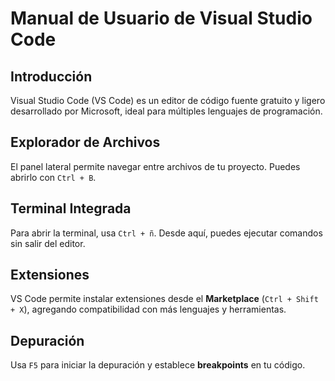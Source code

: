 # Manual de Usuario de Visual Studio Code

## Introducción
Visual Studio Code (VS Code) es un editor de código fuente gratuito y ligero desarrollado por Microsoft, ideal para múltiples lenguajes de programación.

## Explorador de Archivos
El panel lateral permite navegar entre archivos de tu proyecto. Puedes abrirlo con `Ctrl + B`.

## Terminal Integrada
Para abrir la terminal, usa `Ctrl + ñ`. Desde aquí, puedes ejecutar comandos sin salir del editor.

## Extensiones
VS Code permite instalar extensiones desde el **Marketplace** (`Ctrl + Shift + X`), agregando compatibilidad con más lenguajes y herramientas.

## Depuración
Usa `F5` para iniciar la depuración y establece **breakpoints** en tu código.
